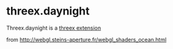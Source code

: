 threex.daynight
===============

Threex.daynight is a [threex extension](http)


from http://webgl.steins-aperture.fr/webgl_shaders_ocean.html